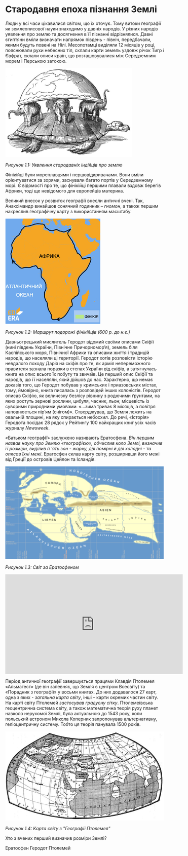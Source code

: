 # Cтародавня епоха пізнання Землі

Люди у всі часи цікавилися світом, що їх оточує. Тому витоки географії як землеописової науки знаходимо у давніх народів. У різних народів уявлення про землю та досягнення в її пізнанні відрізнялися. <span class="p1">Давні єгиптяни</span> вміли визначати напрямок південь - північ, передбачали, якими будуть повені на Нілі. <span class="p1">Месопотамці</span> виділяли 12 місяців у році, пояснювали рухи небесних тіл, склали карти земель уздовж річок Тигр і  Євфрат, склали описи країн, що розташовувалися між Середземним морем і Перською затокою.

<div class="center">
<img src="../pics/1pic.jpg" width="400px" class="center"/>
<p><i>Рисунок 1.1:  Уявлення стародавніх індійців про землю</i></p>
</div>

<span class="p1">Фінікійці</span> були мореплавцями і першовідкривачами. Вони вміли орієнтуватися за зорями, заснували багато портів у Середземному морі. Є відомості про те, що фінікійці першими плавали вздовж берегів Африки, тоді ще невідомого для європейців материка.

Великий внесок у розвиток географії внесли античні вчені. Так, <p1>Анаксімандр</p1> винайшов сонячний годинник – <i>гномон</i>, а також першим накреслив географічну карту з використанням масштабу.

<div class="center">
<img src="../pics/finik.jpg" width="300px" class="center"/>
<p><i>Рисунок 1.2: Маршрут подорожі фінікійців (600 р. до н.є.)</i></p>
</div>

Давньогрецький мислитель <span class="p1">Геродот</span> відомий своїми описами Скіфії (нині південь України, Північне Причорномор’я), земель біля Каспійського моря, Північної Африки та описами життя і традицій народів, що населяли ці території. Геродот хотів розповісти історію невдалого походу <p1>Дарія</p1> на скіфів  про те, як армія непереможного правителя зазнала поразки в степах України від cкіфів, а затягнулась книга на опис всього їх побуту та звичаїв.  Це перший опис Скіфії та народів, що її населяли, який дійшов до нас. Характерно, що немає доказів того, що Геродот побував у кримських і приазовських містах, тому, ймовірно, книга писалась з розповідей інших колоністів. Геродот описав Скіфію, як величезну безлісу рівнину з родючими ґрунтами, на яких ростуть зернові рослини, цибуля, часник, льон; місцевість із суворими природними умовами: «...зима триває 8 місяців, а повітря наповнюється пір’ям (снігом)». Стверджував, що Земля лежить на овальній площині, на яку спирається небосхил. До речі, «Історія» Геродота посідає 28 рядок у Рейтингу 100 найкращих книг усіх часів журналу <i>Newsweek</i>.

«Батьком географії» заслужено називають <span class="p1">Ератосфена</span>. <i>Він першим назвав науку про Землю «географією», обчислив коло Землі, визначив її розміри, виділив п ’ять зон - жарку, дві помірні й дві холодні - та описав їхні межі</i>. Ератосфен склав карту світу, розширивши його межі від Греції до островів Цейлон та Ісландія.

<div class="center">
<img src="../pics/pic4.png" width="500px" class="center"/>
<p><i>Рисунок 1.3:  Світ за Ератосфеном</i></p>
</div>


<div class="fluidMedia">
<iframe align="center" width="560" height="315" src="https://www.youtube.com/embed/1THnJoJyPDw" frameborder="0" allowfullscreen></iframe>
</div>
<div class="popup">
</div>

Період античної географії завершується працями <span class="p1">Клавдія Птолемея</span> «Альмагест» (де він запевняє, що Земля є центром Всесвіту) та «Порадник з географії» у восьми книгах. До них додавалося 27 карт, одна з яких - <i>загальна карта світу</i>, інші – карти окремих частин світу. На карті світу Птолемей <i>застосував градусну сітку</i>. Птолемеївська геоцентрична система світу, а також математична теорія руху планет навколо нерухомої Землі, була актуальною до 1543 року, коли польський астроном Микола Коперник запропонував альтернативну, геліоцентричну систему. Тобто ця теорія панувала 1500 років.

<div class="center">
<img src="../pics/pic5.jpg" width="500px" class="center"/>
<p><i>Рисунок 1.4:  Карта світу з "Географії Птолемея"</i></p>
</div>


<quiz correctLabel="correct" incorrectLabel="incorrect" checkLabel="check">
<question text="">
<p>Хто з вчених перший визначив розміри Землі?</p>
<answer correct>Ератосфен</answer>
<answer>Геродот</answer>
<answer>Птолемей</answer>
</question>
</quiz>
